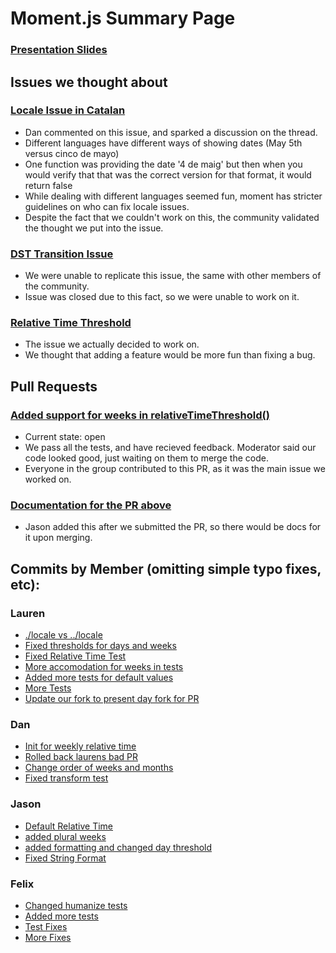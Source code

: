 # Moment.js Summary Page

### [Presentation Slides](https://docs.google.com/presentation/d/1hejTK41LPeTpVUu15oPDhCcHLUm3ZTRmgVfVXqjEZWY/edit?usp=sharing)

## Issues we thought about

### [Locale Issue in Catalan](https://github.com/moment/moment/issues/4508)
* Dan commented on this issue, and sparked a discussion on the thread.
* Different languages have different ways of showing dates (May 5th versus cinco de mayo)
* One function was providing the date '4 de maig' but then when you would verify that that was the correct version for that format, it would return false
* While dealing with different languages seemed fun, moment has stricter guidelines on who can fix locale issues.
* Despite the fact that we couldn't work on this, the community validated the thought we put into the issue.
### [DST Transition Issue](https://github.com/moment/moment/issues/4506)
* We were unable to replicate this issue, the same with other members of the community.
* Issue was closed due to this fact, so we were unable to work on it. 
### [Relative Time Threshold](https://github.com/moment/moment/issues/4514)
* The issue we actually decided to work on. 
* We thought that adding a feature would be more fun than fixing a bug.


## Pull Requests
### [Added support for weeks in relativeTimeThreshold()](https://github.com/moment/moment/pull/4570)
* Current state: open
* We pass all the tests, and have recieved feedback. Moderator said our code looked good, just waiting on them to merge the code.
* Everyone in the group contributed to this PR, as it was the main issue we worked on. 

### [Documentation for the PR above](https://github.com/moment/momentjs.com/pull/507)
* Jason added this after we submitted the PR, so there would be docs for it upon merging. 

## Commits by Member (omitting simple typo fixes, etc):

### Lauren
* [./locale vs ../locale](https://github.com/nyu-ossd-s18/moment/commit/40a15a0fc92fd6bd0a62365e9a456e4de76b6987)
* [Fixed thresholds for days and weeks](https://github.com/nyu-ossd-s18/moment/commit/d023e5c98a20f0ca60c6ea801fb72dd0196843df)
* [Fixed Relative Time Test](https://github.com/nyu-ossd-s18/moment/commit/446a657c12e99f562db02089f1003854e4364a32)
* [More accomodation for weeks in tests](https://github.com/nyu-ossd-s18/moment/commit/7ea848cd0e09e77395eca00fff5cabe8f3b0d939)
* [Added more tests for default values](https://github.com/nyu-ossd-s18/moment/commit/f4d96906ce72a2a754b0ba9a9ab0dc075b83cfba)
* [More Tests](https://github.com/nyu-ossd-s18/moment/commit/c62bdfee3762ec82040e3c9c2ae052a30af07342)
* [Update our fork to present day fork for PR](https://github.com/nyu-ossd-s18/moment/commit/0c441d7b5bf5c377dbf121a22e334542b513ac56)
### Dan
* [Init for weekly relative time](https://github.com/nyu-ossd-s18/moment/commit/b9cacda8b8a1d654e181a1471abd1e273a860df7)
* [Rolled back laurens bad PR](https://github.com/nyu-ossd-s18/moment/commit/a7b6425873d56c17e55b482e29833e1c8ef7038e)
* [Change order of weeks and months](https://github.com/nyu-ossd-s18/moment/commit/5e3083a3e3f1f9fffeebc1afa0da530d218f3536)
* [Fixed transform test](https://github.com/nyu-ossd-s18/moment/commit/05e0f020dd205e9fe775a6935606c2bba08bc3cb)
### Jason
* [Default Relative Time](https://github.com/nyu-ossd-s18/moment/commit/3f0b159ccf0ca94cd084a725708a5aed3783347f)
* [added plural weeks](https://github.com/nyu-ossd-s18/moment/commit/0dc49afd458298ff09ca67e3acbc8e6b42ed3572)
* [added formatting and changed day threshold](https://github.com/nyu-ossd-s18/moment/commit/cf0d06b10670f7d39c0e0e1b498ab8554b2688c1)
* [Fixed String Format](https://github.com/nyu-ossd-s18/moment/commit/2ec6702b05944dc1eeccd5b16d0ce31bc9c9abc7)
### Felix
* [Changed humanize tests](https://github.com/nyu-ossd-s18/moment/commit/b9710169e0e14215a7cc0562f7ecadada0574ba6)
* [Added more tests](https://github.com/nyu-ossd-s18/moment/commit/476f8616f9101f0368bb74df4e4384f4d8c937c5)
* [Test Fixes](https://github.com/nyu-ossd-s18/moment/commit/74dfde1566d0b4e199840df0e89b0ee2e662b655)
* [More Fixes](https://github.com/nyu-ossd-s18/moment/commit/37315c3f8c0f102d40c4b57a0e9fee1ade815743)
